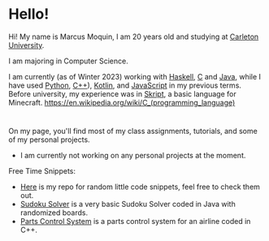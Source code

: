# Hello!
Hi! My name is Marcus Moquin, I am 20 years old and studying at [Carleton University](https://carleton.ca/). 

I am majoring in Computer Science.

I am currently (as of Winter 2023) working with [Haskell](https://www.haskell.org/), [C](https://en.wikipedia.org/wiki/C_(programming_language)) and [Java](https://www.java.com/en/), while I have used [Python](https://www.python.org/), [C++](https://isocpp.org/)), [Kotlin](https://kotlinlang.org/), and [JavaScript](https://www.javascript.com/) in my previous terms. Before university, my experience was in [Skript](https://github.com/SkriptLang/Skript), a basic language for Minecraft. https://en.wikipedia.org/wiki/C_(programming_language)
#

On my page, you'll find most of my class assignments, tutorials, and some of my personal projects.
 - I am currently not working on any personal projects at the moment.

Free Time Snippets:
 - [Here](https://github.com/MrcsM/Code-Snippets) is my repo for random little code snippets, feel free to check them out.
 - [Sudoku Solver](https://github.com/MrcsM/Sudoku-Solver) is a very basic Sudoku Solver coded in Java with randomized boards.
 - [Parts Control System](https://github.com/MrcsM/Parts-Control-System) is a parts control system for an airline coded in C++.
#
